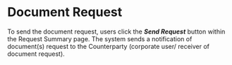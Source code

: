 

# Document Request

To send the document request, users click the _**Send Request**_ button within the Request Summary page. The system sends a notification of document\(s\) request to the Counterparty \(corporate user/ receiver of document request\).